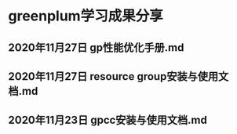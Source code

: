# greenplum学习成果分享 

## 2020年11月27日 gp性能优化手册.md

## 2020年11月27日 resource group安装与使用文档.md

## 2020年11月23日 gpcc安装与使用文档.md
